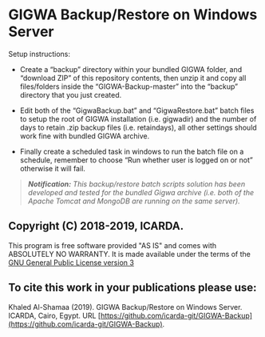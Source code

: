 # GIGWA Backup/Restore on Windows Server

Setup instructions:

* Create a “backup” directory within your bundled GIGWA folder, and “download ZIP” of this repository contents, then unzip it and copy all files/folders inside the “GIGWA-Backup-master” into the “backup” directory that you just created.

* Edit both of the “GigwaBackup.bat” and “GigwaRestore.bat” batch files to setup the root of GIGWA installation (i.e. gigwadir) and the number of days to retain .zip backup files (i.e. retaindays), all other settings should work fine with bundled GIGWA archive. 

* Finally create a scheduled task in windows to run the batch file on a schedule, remember to choose “Run whether user is logged on or not” otherwise it will fail.

> _**Notification:** This backup/restore batch scripts solution has been developed and tested for the bundled Gigwa archive (i.e. both of the Apache Tomcat and MongoDB are running on the same server)._

## Copyright (C) 2018-2019, ICARDA.
This program is free software provided "AS IS" and comes with ABSOLUTELY NO WARRANTY. It is made available under the terms of the [GNU General Public License version 3](https://www.gnu.org/licenses/gpl-3.0.en.html)

## To cite this work in your publications please use:
Khaled Al-Shamaa (2019). GIGWA Backup/Restore on Windows Server. ICARDA, Cairo, Egypt. URL [https://github.com/icarda-git/GIGWA-Backup](https://github.com/icarda-git/GIGWA-Backup).
